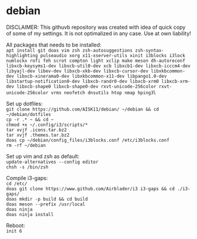 # debian

DISCLAIMER: This githuvb repository was created with idea of quick copy of some of my settings. 
It is not optimalized in any case. Use at own liability!

All packages that needs to be installed:\
`apt install git doas vim zsh zsh-autosuggestions zsh-syntax-highlighting pulseaudio xorg x11-xserver-utils xinit i3blocks i3lock numlockx rofi feh scrot compton light xclip make meson dh-autoreconf libxcb-keysyms1-dev libxcb-util0-dev xcb libxcb1-dev libxcb-icccm4-dev libyajl-dev libev-dev libxcb-xkb-dev libxcb-cursor-dev libxkbcommon-dev libxcb-xinerama0-dev libxkbcommon-x11-dev libpango1.0-dev libstartup-notification0-dev libxcb-randr0-dev libxcb-xrm0 libxcb-xrm-dev libxcb-shape0 libxcb-shape0-dev rxvt-unicode-256color rxvt-unicode-256color vrms neofetch dnsutils htop nmap hping3`\

Set up dotfiles:\
`git clone https://github.com/AISK11/debian/ ~/debian && cd ~/debian/dotfiles`\
`cp -r .* ~ && cd ~`\
`chmod +x ~/.config/i3/scripts/*`\
`tar xvjf .icons.tar.bz2`\
`tar xvjf .themes.tar.bz2`\
`doas cp ~/debian/config_files/i3blocks.conf /etc/i3blocks.conf`\
`rm -rf ~/debian`

Set up vim and zsh as default:\
`update-alternatives --config editor`\
`chsh -s /bin/zsh`

Compile i3-gaps:\
`cd /etc/`\
`doas git clone https://www.github.com/Airblader/i3 i3-gaps && cd ./i3-gaps/`\
`doas mkdir -p build && cd build`\
`doas meson --prefix /usr/local`\
`doas ninja`\
`doas ninja install`

Reboot:\
`init 6`
